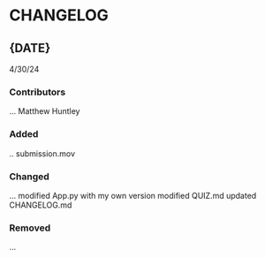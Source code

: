 # CHANGELOG

## {DATE}
4/30/24
### Contributors
...
Matthew Huntley

### Added
..
submission.mov

### Changed
...
modified App.py with my own version
modified QUIZ.md
updated CHANGELOG.md

### Removed
...
